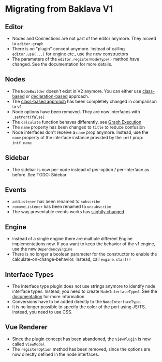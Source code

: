 # Migrating from Baklava V1

## Editor

-   Nodes and Connections are not part of the editor anymore. They moved to `editor.graph`
-   There is no "plugin" concept anymore. Instead of calling `editor.use(...)` for engine etc., use the new constructors 
-   The parameters of the `editor.registerNodeType()` method have changed. See the documentation for more details.

## Nodes

-   The `NodeBuilder` doesn't exist in V2 anymore. You can either use [class-based](/nodes/nodes#class-based-approach) or [declaration-based](/nodes/nodes#definenode) approach.
-   The [class-based approach](/nodes/nodes#class-based-approach) has been completely changed in comparison to v1
-   Node options have been removed. They are now interfaces with `.setPort(false)`
-   The `calculate` function behaves differently, see [Graph Execution](/execution/setup)
-   The `name` property has been changed to `title` to reduce confusion
-   Node interfaces don't receive a `name` prop anymore. Instead, use the `name` property of the interface instance provided by the `intf` prop: `intf.name`

## Sidebar

-   The sidebar is now per-node instead of per-option / per-interface as before. See TODO: Sidebar

## Events

- `addListener` has been renamed to `subscribe`
- `removeListener` has been renamed to `unsubscribe`
- The way preventable events works has [slightly changed](/event-system.md)

## Engine

- Instead of a single engine there are multiple different Engine implementations now. If you want to keep the behavior of the v1 engine, use the new `DependencyEngine`
- There is no longer a boolean parameter for the constructor to enable the calculate-on-change-behavior. Instead, call `engine.start()`

## Interface Types

- The interface type plugin does not use strings anymore to identify node interface types. Instead, you need to create `NodeInterfaceType`s. See the [documentation](/nodes/interface-types) for more information.
- Conversions have to be added directly to the `NodeInterfaceType`.
- It is no longer possible to specify the color of the port using JS/TS. Instead, you need to use CSS.

## Vue Renderer

- Since the plugin concept has been abandoned, the `ViewPlugin` is now called `ViewModel`
- The `registerOption` method has been removed, since the options are now directly defined in the node interfaces.